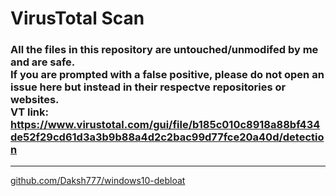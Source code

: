 # VirusTotal Scan
### All the files in this repository are untouched/unmodifed by me and are safe. <br> **If you are prompted with a false positive, please do not open an issue here but instead in their respectve repositories or websites.** <br> VT link: https://www.virustotal.com/gui/file/b185c010c8918a88bf434de52f29cd61d3a3b9b88a4d2c2bac99d77fce20a40d/detection

---
[github.com/Daksh777/windows10-debloat](https://github.com/Daksh777/windows10-debloat)
